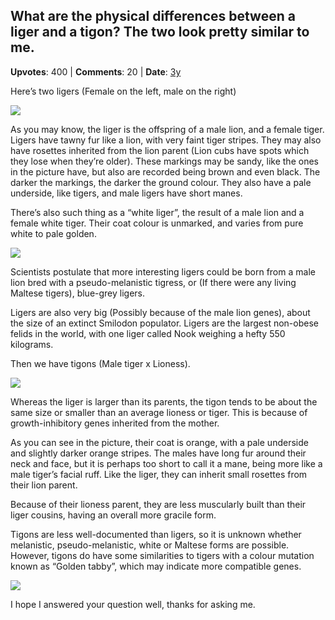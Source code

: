 ## What are the physical differences between a liger and a tigon? The two look pretty similar to me.
    
**Upvotes**: 400 | **Comments**: 20 | **Date**: [3y](https://www.quora.com/What-are-the-physical-differences-between-a-liger-and-a-tigon-The-two-look-pretty-similar-to-me/answer/Gary-Meaney)

Here’s two ligers (Female on the left, male on the right)

![](https://qph.fs.quoracdn.net/main-qimg-2af082dd427d376195d91abc3584421e-lq)

As you may know, the liger is the offspring of a male lion, and a female tiger. Ligers have tawny fur like a lion, with very faint tiger stripes. They may also have rosettes inherited from the lion parent (Lion cubs have spots which they lose when they’re older). These markings may be sandy, like the ones in the picture have, but also are recorded being brown and even black. The darker the markings, the darker the ground colour. They also have a pale underside, like tigers, and male ligers have short manes.

There’s also such thing as a “white liger”, the result of a male lion and a female white tiger. Their coat colour is unmarked, and varies from pure white to pale golden.

![](https://qph.fs.quoracdn.net/main-qimg-80ddb5806f5f6567c04eea79cac74092-lq)

Scientists postulate that more interesting ligers could be born from a male lion bred with a pseudo-melanistic tigress, or (If there were any living Maltese tigers), blue-grey ligers.

Ligers are also very big (Possibly because of the male lion genes), about the size of an extinct Smilodon populator. Ligers are the largest non-obese felids in the world, with one liger called Nook weighing a hefty 550 kilograms.

Then we have tigons (Male tiger x Lioness).

![](https://qph.fs.quoracdn.net/main-qimg-f973ecaef54c72ce3c610bf9e62fe4cf-lq)

Whereas the liger is larger than its parents, the tigon tends to be about the same size or smaller than an average lioness or tiger. This is because of growth-inhibitory genes inherited from the mother.

As you can see in the picture, their coat is orange, with a pale underside and slightly darker orange stripes. The males have long fur around their neck and face, but it is perhaps too short to call it a mane, being more like a male tiger’s facial ruff. Like the liger, they can inherit small rosettes from their lion parent.

Because of their lioness parent, they are less muscularly built than their liger cousins, having an overall more gracile form.

Tigons are less well-documented than ligers, so it is unknown whether melanistic, pseudo-melanistic, white or Maltese forms are possible. However, tigons do have some similarities to tigers with a colour mutation known as “Golden tabby”, which may indicate more compatible genes.

![](https://qph.fs.quoracdn.net/main-qimg-f6fc4e388012dead9ee68f2303b0d22a-lq)

I hope I answered your question well, thanks for asking me.

